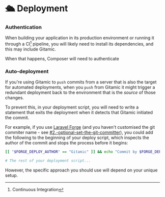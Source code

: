 # 🛳 Deployment

### Authentication

When building your application in its production environment or running it through a CI[^1] pipeline, you will likely need to install its dependencies, and this may include Gitamic.

When that happens, Composer will need to authenticate

### Auto-deployment

If you're using Gitamic to `push` commits from a server that is also the target for automated deployments, when you `push` from Gitamic it might trigger a redundant deployment back to the environment that is the _source_ of those changes.

To prevent this, in your deployment script, you will need to write a statement that exits the deployment when it detects that Gitamic initiated the commit.

For example, if you use [Laravel Forge](https://forge.laravel.com/) (and you haven't customised the git commiter name - see [#2.-optional-set-the-git-committer](setup.md#2.-optional-set-the-git-committer "mention")), you could add the following to the beginning of your deploy script, which inspects the author of the commit and stops the process before it begins:

```bash
[[ "$FORGE_DEPLOY_AUTHOR" == "Gitamic" ]] && echo "Commit by $FORGE_DEPLOY_AUTHOR" && exit 0

# The rest of your deployment script...
```

However, the specific approach you should use will depend on your unique setup.

[^1]: Continuous Integration
